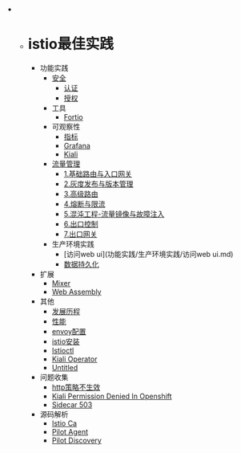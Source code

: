 - * # istio最佳实践

    - 功能实践
      - [安全](功能实践/安全/README.md)
        * [认证](功能实践/安全/认证.md)
        * [授权](功能实践/安全/授权.md)
      - 工具
        * [Fortio](功能实践/工具/fortio.md)
      - 可观察性
        * [指标](功能实践/可观察性/指标.md)
        * [Grafana](功能实践/可观察性/grafana.md)
        * [Kiali](功能实践/可观察性/kiali.md)
      - [流量管理](功能实践/流量管理/README.md)
        * [1.基础路由与入口网关](功能实践/流量管理/1.基础路由与入口网关.md)
        * [2.灰度发布与版本管理](功能实践/流量管理/2.灰度发布与版本管理.md)
        * [3.高级路由](功能实践/流量管理/3.高级路由.md)
        * [4.熔断与限流](功能实践/流量管理/4.熔断与限流.md)
        * [5.混沌工程-流量镜像与故障注入](功能实践/流量管理/5.混沌工程-流量镜像与故障注入.md)
        * [6.出口控制](功能实践/流量管理/6.出口控制.md)
        * [7.出口网关](功能实践/流量管理/7.出口网关.md)
      - 生产环境实践
        * [访问web ui](功能实践/生产环境实践/访问web ui.md)
        * [数据持久化](功能实践/生产环境实践/数据持久化.md)
    - 扩展
      * [Mixer](扩展/Mixer.md)
      * [Web Assembly](扩展/WebAssembly.md)
    - 其他
      * [发展历程](其他/发展历程.md)
      * [性能](其他/性能.md)
      * [envoy配置](其他/envoy配置.md)
      * [istio安装](其他/istio安装.md)
      * [Istioctl](其他/istioctl.md)
      * [Kiali Operator](其他/kiali-operator.md)
      * [Untitled](其他/Untitled.md)
    - 问题收集
      * [http策略不生效](问题收集/http策略不生效.md)
      * [Kiali Permission Denied In Openshift](问题收集/kiali_permission_denied_in_openshift.md)
      * [Sidecar 503](问题收集/sidecar_503.md)
    - 源码解析
      * [Istio Ca](源码解析/istio_ca.md)
      * [Pilot Agent](源码解析/pilot-agent.md)
      * [Pilot Discovery](源码解析/pilot-discovery.md)